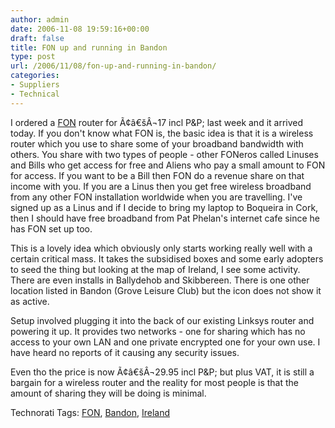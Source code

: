 ```yaml
---
author: admin
date: 2006-11-08 19:59:16+00:00
draft: false
title: FON up and running in Bandon
type: post
url: /2006/11/08/fon-up-and-running-in-bandon/
categories:
- Suppliers
- Technical
---
```


I ordered a [FON](http://www.fon.com/) router for Ã¢â€šÂ¬17 incl P&P; last week and it arrived today. If you don't know what FON is, the basic idea is that it is a wireless router which you use to share some of your broadband bandwidth with others. You share with two types of people - other FONeros called Linuses and Bills who get access for free and Aliens who pay a small amount to FON for access. If you want to be a Bill then FON do a revenue share on that income with you. If you are a Linus then you get free wireless broadband from any other FON installation worldwide when you are travelling. I've signed up as a Linus and if I decide to bring my laptop to Boqueira in Cork, then I should have free broadband from Pat Phelan's internet cafe since he has FON set up too.

This is a lovely idea which obviously only starts working really well with a certain critical mass. It takes the subsidised boxes and some early adopters to seed the thing but looking at the map of Ireland, I see some activity. There are even installs in Ballydehob and Skibbereen. There is one other location listed in Bandon (Grove Leisure Club) but the icon does not show it as active.

Setup involved plugging it into the back of our existing Linksys router and powering it up. It provides two networks - one for sharing which has no access to your own LAN and one private encrypted one for your own use. I have heard no reports of it causing any security issues.

Even tho the price is now Ã¢â€šÂ¬29.95 incl P&P; but plus VAT, it is still a bargain for a wireless router and the reality for most people is that the amount of sharing they will be doing is minimal.

Technorati Tags: [FON](http://www.technorati.com/tags/FON), [Bandon](http://www.technorati.com/tags/Bandon), [Ireland](http://www.technorati.com/tags/Ireland)
